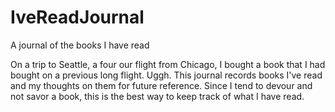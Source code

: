 # IveReadJournal
A journal of the books I have read

On a trip to Seattle, a four our flight from Chicago, I bought a book that I had bought on a previous long flight. Uggh.
This journal records books I've read and my thoughts on them for future reference.
Since I tend to devour and not savor a book, this is the best way to keep track of what I have read.
